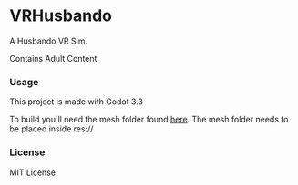 # VRHusbando
A Husbando VR Sim.

Contains Adult Content.

### Usage
This project is made with Godot 3.3

To build you'll need the mesh folder found [here](https://drive.google.com/drive/folders/1tn33ACXJfiqgwj8jK_DyfA-DB4BAIHt7?usp=sharing). The mesh folder needs to be placed inside res://

### License

MIT License
